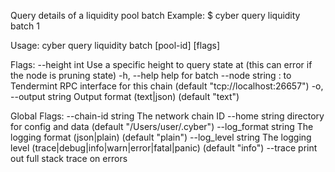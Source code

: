 Query details of a liquidity pool batch
Example:
$ cyber query liquidity batch 1

Usage:
  cyber query liquidity batch [pool-id] [flags]

Flags:
      --height int      Use a specific height to query state at (this can error if the node is pruning state)
  -h, --help            help for batch
      --node string     <host>:<port> to Tendermint RPC interface for this chain (default "tcp://localhost:26657")
  -o, --output string   Output format (text|json) (default "text")

Global Flags:
      --chain-id string     The network chain ID
      --home string         directory for config and data (default "/Users/user/.cyber")
      --log_format string   The logging format (json|plain) (default "plain")
      --log_level string    The logging level (trace|debug|info|warn|error|fatal|panic) (default "info")
      --trace               print out full stack trace on errors
